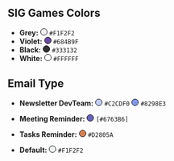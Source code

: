 ## SIG Games Colors
- **Grey:** <span style="display:inline-block; width:12px; height:12px; background-color:#F1F1F1; border: 1px solid black; border-radius: 50%;"></span> `#F1F2F2`
- **Violet:** <span style="display:inline-block; width:12px; height:12px; background-color:#684B9F; border: 1px solid black; border-radius: 50%;"></span> `#684B9F`
- **Black:** <span style="display:inline-block; width:12px; height:12px; background-color:#333132; border: 1px solid black; border-radius: 50%;"></span> `#333132`
- **White:** <span style="display:inline-block; width:12px; height:12px; background-color:#FFFFFF; border: 1px solid black; border-radius: 50%;"></span> `#FFFFFF`


## Email Type
- **Newsletter DevTeam:**
<span style="display:inline-block; width:12px; height:12px; background-color:#C2CDF0; border: 1px solid black; border-radius: 50%;"></span> `#C2CDF0` 
<span style="display:inline-block; width:12px; height:12px; background-color:#8298E3; border: 1px solid black; border-radius: 50%;"></span> `#8298E3` 

- **Meeting Reminder:** <span style="display:inline-block; width:12px; height:12px; background-color:#6763B6; border: 1px solid black; border-radius: 50%;"></span> `[#6763B6]`

- **Tasks Reminder:** <span style="display:inline-block; width:12px; height:12px; background-color:#D2805A; border: 1px solid black; border-radius: 50%;"></span> `#D2805A`

- **Default:** <span style="display:inline-block; width:12px; height:12px; background-color:#F1F2F2; border: 1px solid black; border-radius: 50%;"></span> `#F1F2F2`


